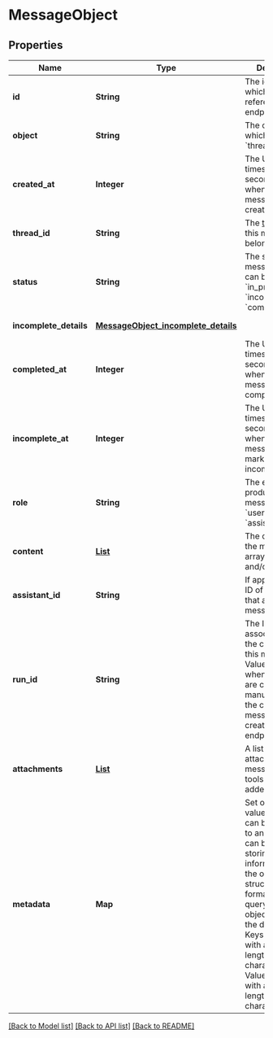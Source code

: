 # MessageObject
## Properties

| Name | Type | Description | Notes |
|------------ | ------------- | ------------- | -------------|
| **id** | **String** | The identifier, which can be referenced in API endpoints. | [default to null] |
| **object** | **String** | The object type, which is always &#x60;thread.message&#x60;. | [default to null] |
| **created\_at** | **Integer** | The Unix timestamp (in seconds) for when the message was created. | [default to null] |
| **thread\_id** | **String** | The [thread](/docs/api-reference/threads) ID that this message belongs to. | [default to null] |
| **status** | **String** | The status of the message, which can be either &#x60;in_progress&#x60;, &#x60;incomplete&#x60;, or &#x60;completed&#x60;. | [default to null] |
| **incomplete\_details** | [**MessageObject_incomplete_details**](MessageObject_incomplete_details.md) |  | [default to null] |
| **completed\_at** | **Integer** | The Unix timestamp (in seconds) for when the message was completed. | [default to null] |
| **incomplete\_at** | **Integer** | The Unix timestamp (in seconds) for when the message was marked as incomplete. | [default to null] |
| **role** | **String** | The entity that produced the message. One of &#x60;user&#x60; or &#x60;assistant&#x60;. | [default to null] |
| **content** | [**List**](MessageObject_content_inner.md) | The content of the message in array of text and/or images. | [default to null] |
| **assistant\_id** | **String** | If applicable, the ID of the [assistant](/docs/api-reference/assistants) that authored this message. | [default to null] |
| **run\_id** | **String** | The ID of the [run](/docs/api-reference/runs) associated with the creation of this message. Value is &#x60;null&#x60; when messages are created manually using the create message or create thread endpoints. | [default to null] |
| **attachments** | [**List**](CreateMessageRequest_attachments_inner.md) | A list of files attached to the message, and the tools they were added to. | [default to null] |
| **metadata** | **Map** | Set of 16 key-value pairs that can be attached to an object. This can be useful for storing additional information about the object in a structured format, and querying for objects via API or the dashboard.   Keys are strings with a maximum length of 64 characters. Values are strings with a maximum length of 512 characters.  | [default to null] |

[[Back to Model list]](../README.md#documentation-for-models) [[Back to API list]](../README.md#documentation-for-api-endpoints) [[Back to README]](../README.md)


